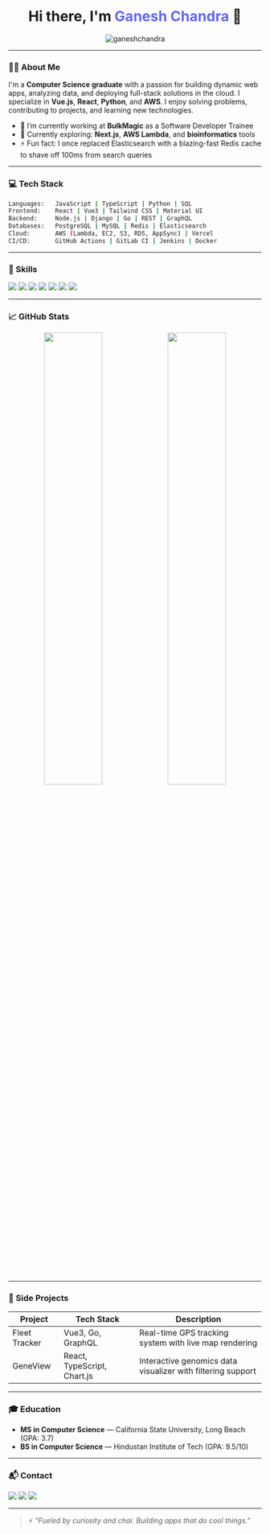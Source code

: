 <h1 align="center">Hi there, I'm <span style="color:#6366f1">Ganesh Chandra</span> 👋</h1>

<p align="center">
  <img src="https://komarev.com/ghpvc/?username=ganeshchandra&style=plastic" alt="ganeshchandra" />
</p>

---

### 👨‍💻 About Me

I'm a **Computer Science graduate** with a passion for building dynamic web apps, analyzing data, and deploying full-stack solutions in the cloud. I specialize in **Vue.js**, **React**, **Python**, and **AWS**. I enjoy solving problems, contributing to projects, and learning new technologies.

- 🔭 I’m currently working at **BulkMagic** as a Software Developer Trainee
- 🌱 Currently exploring: **Next.js**, **AWS Lambda**, and **bioinformatics** tools
- ⚡ Fun fact: I once replaced Elasticsearch with a blazing-fast Redis cache to shave off 100ms from search queries

---

### 💻 Tech Stack

```bash
Languages:   JavaScript | TypeScript | Python | SQL
Frontend:    React | Vue3 | Tailwind CSS | Material UI
Backend:     Node.js | Django | Go | REST | GraphQL
Databases:   PostgreSQL | MySQL | Redis | Elasticsearch
Cloud:       AWS (Lambda, EC2, S3, RDS, AppSync) | Vercel
CI/CD:       GitHub Actions | GitLab CI | Jenkins | Docker
```

---

### 🧠 Skills

<p>
  <img src="https://img.shields.io/badge/-JavaScript-F7DF1E?style=for-the-badge&logo=javascript&logoColor=black" />
  <img src="https://img.shields.io/badge/-TypeScript-3178C6?style=for-the-badge&logo=typescript&logoColor=white" />
  <img src="https://img.shields.io/badge/-Python-3776AB?style=for-the-badge&logo=python&logoColor=white" />
  <img src="https://img.shields.io/badge/-React-61DAFB?style=for-the-badge&logo=react&logoColor=black" />
  <img src="https://img.shields.io/badge/-Vue-42B883?style=for-the-badge&logo=vue.js&logoColor=white" />
  <img src="https://img.shields.io/badge/-AWS-232F3E?style=for-the-badge&logo=amazon-aws&logoColor=white" />
  <img src="https://img.shields.io/badge/-PostgreSQL-336791?style=for-the-badge&logo=postgresql&logoColor=white" />
</p>

---

### 📈 GitHub Stats

<p align="center">
  <img width="48%" src="https://github-readme-stats.vercel.app/api?username=ganeshchandra&show_icons=true&theme=radical" />
  <img width="48%" src="https://github-readme-stats.vercel.app/api/top-langs/?username=ganeshchandra&layout=compact&theme=radical" />
</p>

---

### 🧪 Side Projects

| Project     | Tech Stack               | Description |
|-------------|--------------------------|-------------|
| Fleet Tracker | Vue3, Go, GraphQL        | Real-time GPS tracking system with live map rendering |
| GeneView     | React, TypeScript, Chart.js | Interactive genomics data visualizer with filtering support |

---

### 🎓 Education

- **MS in Computer Science** — California State University, Long Beach (GPA: 3.7)
- **BS in Computer Science** — Hindustan Institute of Tech (GPA: 9.5/10)

---

### 📬 Contact

<p>
  <a href="mailto:cganesh208@gmail.com"><img src="https://img.shields.io/badge/Gmail-D14836?style=for-the-badge&logo=gmail&logoColor=white"></a>
  <a href="https://linkedin.com/in/..." target="_blank"><img src="https://img.shields.io/badge/-LinkedIn-0077B5?style=for-the-badge&logo=linkedin&logoColor=white"></a>
  <a href="https://github.com/ganeshchandra" target="_blank"><img src="https://img.shields.io/badge/-GitHub-181717?style=for-the-badge&logo=github&logoColor=white"></a>
</p>

---

> ⚡ _"Fueled by curiosity and chai. Building apps that do cool things."_
